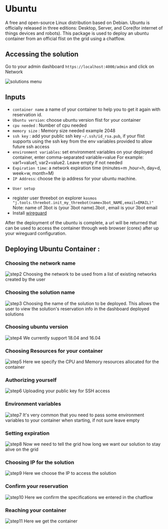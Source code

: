# Ubuntu
A free and open-source Linux distribution based on Debian.
Ubuntu is officially released in three editions: Desktop, Server, and Core(for internet of things devices and robots). This package is used to deploy an ubuntu container from an official flist on the grid using a chatflow.

## Accessing the solution

Go to your admin dashboard `https://localhost:4000/admin` and click on Network

![solutions menu](./../adminmenu.png)


## Inputs

- `container name` a name of your container to help you to get it again with reservation id.
- `Ubuntu version`: choose ubuntu version flist for your container
- `cpu needed` : Number of cpu needed
- `memory size` : Memory size needed example 2048
- `ssh key` : add your public ssh key `~/.ssh/id_rsa.pub`, if your flist supports using the ssh key from the env variables provided to allow future ssh access
- `environment variables`: set environment variables on your deployed container, enter comma-separated variable=value For example: var1=value1, var2=value2. Leave empty if not needed
- `Expiration time`: a network expiration time (minutes=m ,hour=h, day=d, week=w, month=M)
- `IP Address`: choose the ip address for your ubuntu machine.
* `User setup`
- register user threebot on explorer ```kosmos "j.tools.threebot.init_my_threebot(name=3bot_NAME,email=EMAIL)"``` Note: name of 3bot is (your 3bot name).3bot , email is your 3bot email
- Install [wireguard](https://www.wireguard.com/install/)


After the deployment of the ubuntu is complete, a url will be returned that can be used to access the container through web browser (corex) after up your wireguard configuration.

## Deploying Ubuntu Container :

### Choosing the network name

![step2](ubuntu2.png)
Choosing the network to be used from a list of existing networks created by the user

### Choosing the solution name

![step3](ubuntu3.png)
Choosing the name of the solution to be deployed. This allows the user to view the solution's reservation info in the dashboard deployed solutions

### Choosing ubuntu version
![step4](ubuntu4.png)
We currently support 18.04 and 16.04


### Choosing Resources for your container
![step5](ubuntu5.png)
Here we specify the CPU and Memory resources allocated for the container

### Authorizing yourself
![step6](ubuntu6.png)
Uploading your public key for SSH access

### Environment variables
![step7](ubuntu7.png)
It's very common that you need to pass some environment variables to your container when starting, if not sure leave empty

### Setting expiration
![step8](ubuntu8.png)
Now we need to tell the grid how long we want our solution to stay alive on the grid

### Choosing IP for the solution
![step9](ubuntu9.png)
Here we choose the IP to access the solution


### Confirm your reservation
![step10](ubuntu10.png)
Here we confirm the specifications we entered in the chatflow


### Reaching your container
![step11](ubuntu11.png)
Here we get the container 



